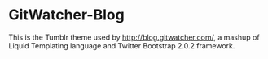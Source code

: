 GitWatcher-Blog
===============

This is the Tumblr theme used by http://blog.gitwatcher.com/, a mashup of Liquid Templating language and Twitter Bootstrap 2.0.2 framework. 